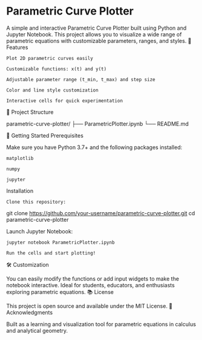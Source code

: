 # Parametric Curve Plotter
A simple and interactive Parametric Curve Plotter built using Python and Jupyter Notebook. This project allows you to visualize a wide range of parametric equations with customizable parameters, ranges, and styles.
📌 Features

    Plot 2D parametric curves easily

    Customizable functions: x(t) and y(t)

    Adjustable parameter range (t_min, t_max) and step size

    Color and line style customization

    Interactive cells for quick experimentation

📂 Project Structure

parametric-curve-plotter/
├── ParametricPlotter.ipynb
└── README.md

🚀 Getting Started
Prerequisites

Make sure you have Python 3.7+ and the following packages installed:

    matplotlib

    numpy

    jupyter

Installation

    Clone this repository:

git clone https://github.com/your-username/parametric-curve-plotter.git
cd parametric-curve-plotter

Launch Jupyter Notebook:

    jupyter notebook ParametricPlotter.ipynb

    Run the cells and start plotting!
    

🛠️ Customization

You can easily modify the functions or add input widgets to make the notebook interactive. Ideal for students, educators, and enthusiasts exploring parametric equations.
📚 License

This project is open source and available under the MIT License.
🙌 Acknowledgments

Built as a learning and visualization tool for parametric equations in calculus and analytical geometry.
